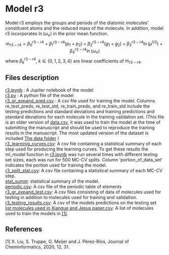 # Model r3

Model r3 employs the groups and periods of the diatomic molecules' constituent atoms and the reduced mass of the molecule. In addition, model r3 incorporates $\ln({\omega_e}$) in the prior mean function. 
$$m_{r3-r4} = \beta_0^{r3-r4}+\beta_1^{r3-r4}(p_1+p_2) + \beta_2^{r3-r4}(g_1+g_2)+\beta_3^{r3-r4} \ln{(\mu^{1/2}})+\beta_4^{r3-r4} \ln{(\omega_e)}$$
where $\beta_k^{r3-r4}$, $k \in \{0,1,2,3,4\}$ are linear coefficients of $m_{r3-r4}$.

## Files description 
[r3.ipynb](https://github.com/Mahmoud-Ibrahim-Mamrstein/Spectroscopic-constants-from-atomic-properties/blob/675a7ef80706594b614d08ff2983706efb1f9aab/r3/r3.ipynb) : A Jupiter notebook of the model\
[r3.py](https://github.com/Mahmoud-Ibrahim-Mamrstein/Spectroscopic-constants-from-atomic-properties/blob/675a7ef80706594b614d08ff2983706efb1f9aab/r3/r3.py) : A python file of the model\
[r3_gr_expand_pred.csv](https://github.com/Mahmoud-Ibrahim-Mamrstein/Spectroscopic-constants-from-atomic-properties/blob/675a7ef80706594b614d08ff2983706efb1f9aab/r3/r3_gr_expand_pred.csv) : A csv file used for training the model. Columns re_test_preds, re_test_std, re_train_preds, and re_train_std include the testing predictions and standard deviations and training predictions and standard deviations for each molecule in the training validation set. (This file is an older version of  [data.csv](https://github.com/Mahmoud-Ibrahim-Mamrstein/Spectroscopic-constants-from-atomic-properties/blob/560feedb6e0468d7400730de19a6d2ab31d2adac/data/data.csv), it was used to train the model at the time of submitting the manuscript and should be used to reproduce the training results in the manuscript. The most updated version of the dataset is included [The data folder](https://github.com/Mahmoud-Ibrahim-Mamrstein/Spectroscopic-constants-from-atomic-properties/tree/6ec4a08f434a5dc0ae38345fc155a10db0b5ff49/data) )\
[r3_learninig_curves.csv](https://github.com/Mahmoud-Ibrahim-Mamrstein/Spectroscopic-constants-from-atomic-properties/blob/19d4c9834a2bb9521bcfde277eb46e59ded7ae3a/r3/r3_learning_curves.csv): A csv file containing a statistical summary of each step used for producing the learning curves. To get these results the ml_model function in [r3.ipynb](https://github.com/Mahmoud-Ibrahim-Mamrstein/Spectroscopic-constants-from-atomic-properties/blob/675a7ef80706594b614d08ff2983706efb1f9aab/r3/r3.ipynb) was run several times with different testing set sizes, each was run for 500 MC-CV splits. Column 'portion_of_data_set' indicates the portion used for training the model. \
[r3_split_stat.csv](https://github.com/Mahmoud-Ibrahim-Mamrstein/Spectroscopic-constants-from-atomic-properties/blob/9ba61b3b2dad50f9deddf955f9303b0adc310fae/r3/r3_split_stat.csv): A csv file containing a statistical summary of each MC-CV step.\
[stat_summ](https://github.com/Mahmoud-Ibrahim-Mamrstein/Spectroscopic-constants-from-atomic-properties/blob/b4a0b821ac4d3341ebb8f74178527c816e036641/r3/stat_summ.csv): statistical summary of the model.\
[periodic.csv](https://github.com/Mahmoud-Ibrahim-Mamrstein/Spectroscopic-constants-from-atomic-properties/blob/cb121f56b411820aee8c37a67363ad192c939044/r3/peridic.csv): A csv file of the periodic table of elements\
[r3_gr_expand_test.csv](https://github.com/Mahmoud-Ibrahim-Mamrstein/Spectroscopic-constants-from-atomic-properties/blob/03fb8e821479dfc6c13eb2018370bd2f914d6de6/r3/r3_gr_expand_test.csv): A csv files consisting of data of molecules used for testing in addition to molecules used for training and validation.\
[r3_testing_results.csv](https://github.com/Mahmoud-Ibrahim-Mamrstein/Spectroscopic-constants-from-atomic-properties/blob/1eb8c5f0ff5f28c88635ce23f0bec026340aadbe/r3/r3_testing_results.csv): A csv of the models predictions on the testing set\
[list molecules used in Xiangue and Jesus paper.csv](https://github.com/Mahmoud-Ibrahim-Mamrstein/Spectroscopic-constants-from-atomic-properties/blob/9041f8a5e3190998c0a8db29c5ffac11ad53a9fa/r3/list%20of%20molecules%20used%20in%20Xiangue%20and%20Jesus%20paper.csv): A list of molecules used to train the models in [[1]](#1).

## References
<a id="1">[1]</a> 
X. Liu, S. Truppe, G. Meijer and J. Pérez-Ríos, Journal of
Cheminformatics, 2020, 12, 31.
